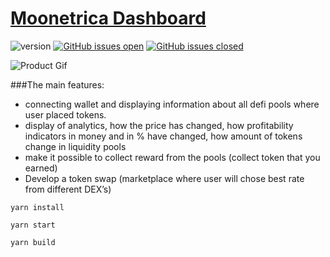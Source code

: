 # [Moonetrica Dashboard]()

![version](https://img.shields.io/badge/version-1.0.0-blue.svg) [![GitHub issues open](https://img.shields.io/github/issues/creativetimofficial/vision-ui-dashboard-react.svg?maxAge=2592000)](https://github.com/creativetimofficial/vision-ui-dashboard-react/issues?q=is%3Aopen+is%3Aissue) [![GitHub issues closed](https://img.shields.io/github/issues-closed-raw/creativetimofficial/vision-ui-dashboard-react.svg?maxAge=2592000)](https://github.com/creativetimofficial/vision-ui-dashboard-react/issues?q=is%3Aissue+is%3Aclosed)

![Product Gif](https://i.ibb.co/3c5RJhh/Dashboard.png)

###The main features:
- connecting wallet and displaying information about all defi pools where user placed tokens.
- display of analytics, how the price has changed, how profitability indicators in money and in % have changed, how amount of tokens change in liquidity pools
- make it possible to collect reward from the pools (collect token that you earned)
- Develop a token swap (marketplace where user will chose best rate from different DEX’s)

```
yarn install
```
```
yarn start
```
```
yarn build
```